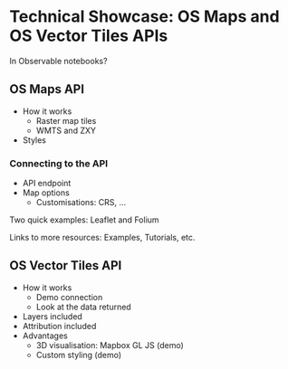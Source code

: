 # Technical Showcase: OS Maps and OS Vector Tiles APIs

In Observable notebooks? 

## OS Maps API
- How it works
    - Raster map tiles
    - WMTS and ZXY
- Styles

### Connecting to the API
- API endpoint 
- Map options
    - Customisations: CRS, ...

Two quick examples: Leaflet and Folium

Links to more resources: Examples, Tutorials, etc. 

## OS Vector Tiles API
- How it works
    - Demo connection
    - Look at the data returned
- Layers included
- Attribution included
- Advantages
    - 3D visualisation: Mapbox GL JS (demo)
    - Custom styling (demo)